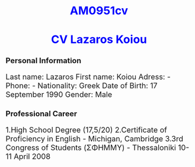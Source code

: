 AM0951cv
========

<html>
<head>
<style>
h1{text-align:center;color:blue;font-size: 30px;}
h2{text-align:left;font-size: 20px;}
p{text-align:left;font-size:20px;}
</style>
</head>

<body>

<h1><b>CV
Lazaros Koiou
</b></h1>
<h2><b>
Personal Information
</b></h2>

<p>
Last name:      Lazaros
First name:     Koiou
Adress:         -
Phone:          -
Nationality:    Greek
Date of Birth:  17 September 1990
Gender:         Male
</p>

<h2>
Professional Career
</h2>

<p>
1.High School Degree (17,5/20)
2.Certificate of Proficiency in English - Michigan, Cambridge
3.3rd Congress of Students (ΣΦΗΜΜΥ) - Thessaloniki 10-11 April 2008

</p>
</body>
</html> 
